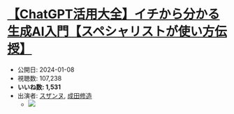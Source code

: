 # [【ChatGPT活用大全】イチから分かる生成AI入門【スペシャリストが使い方伝授】](https://www.youtube.com/watch?v=9_R9seBxytw)
-   公開日: 2024-01-08
-   視聴数: 107,238
-   **いいね数: 1,531**
-   出演者: [スザンヌ](/rehacq_fan/people/スザンヌ "wikilink"), [成田修造](/rehacq_fan/people/成田修造 "wikilink")
    - [![](https://img.youtube.com/vi/9_R9seBxytw/hqdefault.jpg)](https://www.youtube.com/watch?v=9_R9seBxytw)
